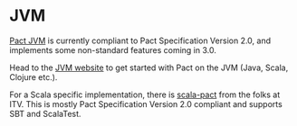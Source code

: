 # JVM

[Pact JVM](https://github.com/DiUS/pact-jvm) is currently compliant to Pact Specification Version 2.0, and implements some non-standard features coming in 3.0.

Head to the [JVM website](https://github.com/DiUS/pact-jvm) to get started with Pact on the JVM (Java, Scala, Clojure etc.).

For a Scala specific implementation, there is [scala-pact](https://github.com/ITV/scala-pact) from the folks at ITV. This is mostly Pact Specification Version 2.0 compliant and supports SBT and ScalaTest.
